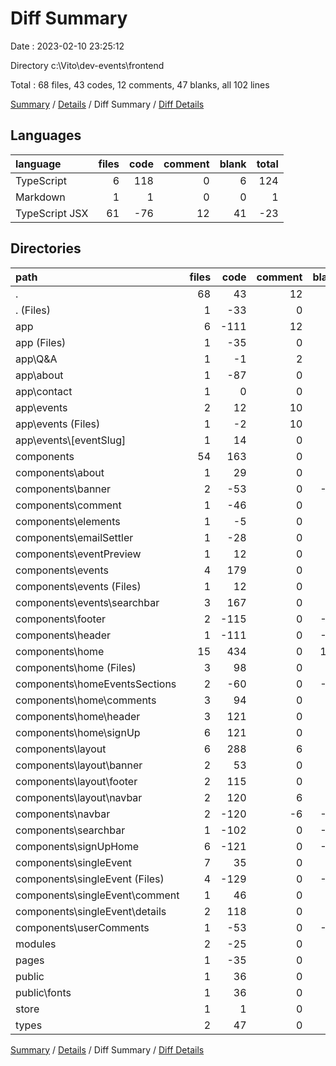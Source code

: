 # Diff Summary

Date : 2023-02-10 23:25:12

Directory c:\\Vito\\dev-events\\frontend

Total : 68 files,  43 codes, 12 comments, 47 blanks, all 102 lines

[Summary](results.md) / [Details](details.md) / Diff Summary / [Diff Details](diff-details.md)

## Languages
| language | files | code | comment | blank | total |
| :--- | ---: | ---: | ---: | ---: | ---: |
| TypeScript | 6 | 118 | 0 | 6 | 124 |
| Markdown | 1 | 1 | 0 | 0 | 1 |
| TypeScript JSX | 61 | -76 | 12 | 41 | -23 |

## Directories
| path | files | code | comment | blank | total |
| :--- | ---: | ---: | ---: | ---: | ---: |
| . | 68 | 43 | 12 | 47 | 102 |
| . (Files) | 1 | -33 | 0 | -3 | -36 |
| app | 6 | -111 | 12 | 7 | -92 |
| app (Files) | 1 | -35 | 0 | -1 | -36 |
| app\\Q&A | 1 | -1 | 2 | 0 | 1 |
| app\\about | 1 | -87 | 0 | -5 | -92 |
| app\\contact | 1 | 0 | 0 | 11 | 11 |
| app\\events | 2 | 12 | 10 | 2 | 24 |
| app\\events (Files) | 1 | -2 | 10 | 1 | 9 |
| app\\events\\[eventSlug] | 1 | 14 | 0 | 1 | 15 |
| components | 54 | 163 | 0 | 35 | 198 |
| components\\about | 1 | 29 | 0 | 5 | 34 |
| components\\banner | 2 | -53 | 0 | -12 | -65 |
| components\\comment | 1 | -46 | 0 | -9 | -55 |
| components\\elements | 1 | -5 | 0 | -3 | -8 |
| components\\emailSettler | 1 | -28 | 0 | -7 | -35 |
| components\\eventPreview | 1 | 12 | 0 | 4 | 16 |
| components\\events | 4 | 179 | 0 | 23 | 202 |
| components\\events (Files) | 1 | 12 | 0 | 3 | 15 |
| components\\events\\searchbar | 3 | 167 | 0 | 20 | 187 |
| components\\footer | 2 | -115 | 0 | -19 | -134 |
| components\\header | 1 | -111 | 0 | -11 | -122 |
| components\\home | 15 | 434 | 0 | 105 | 539 |
| components\\home (Files) | 3 | 98 | 0 | 25 | 123 |
| components\\homeEventsSections | 2 | -60 | 0 | -18 | -78 |
| components\\home\\comments | 3 | 94 | 0 | 23 | 117 |
| components\\home\\header | 3 | 121 | 0 | 21 | 142 |
| components\\home\\signUp | 6 | 121 | 0 | 36 | 157 |
| components\\layout | 6 | 288 | 6 | 56 | 350 |
| components\\layout\\banner | 2 | 53 | 0 | 12 | 65 |
| components\\layout\\footer | 2 | 115 | 0 | 19 | 134 |
| components\\layout\\navbar | 2 | 120 | 6 | 25 | 151 |
| components\\navbar | 2 | -120 | -6 | -25 | -151 |
| components\\searchbar | 1 | -102 | 0 | -14 | -116 |
| components\\signUpHome | 6 | -121 | 0 | -36 | -157 |
| components\\singleEvent | 7 | 35 | 0 | 8 | 43 |
| components\\singleEvent (Files) | 4 | -129 | 0 | -22 | -151 |
| components\\singleEvent\\comment | 1 | 46 | 0 | 9 | 55 |
| components\\singleEvent\\details | 2 | 118 | 0 | 21 | 139 |
| components\\userComments | 1 | -53 | 0 | -12 | -65 |
| modules | 2 | -25 | 0 | -1 | -26 |
| pages | 1 | -35 | 0 | 2 | -33 |
| public | 1 | 36 | 0 | 2 | 38 |
| public\\fonts | 1 | 36 | 0 | 2 | 38 |
| store | 1 | 1 | 0 | 0 | 1 |
| types | 2 | 47 | 0 | 5 | 52 |

[Summary](results.md) / [Details](details.md) / Diff Summary / [Diff Details](diff-details.md)